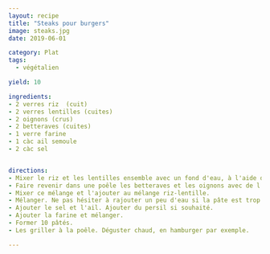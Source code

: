 ```yaml
---
layout: recipe
title: "Steaks pour burgers"
image: steaks.jpg
date: 2019-06-01

category: Plat
tags:
  - végétalien

yield: 10

ingredients:
- 2 verres riz  (cuit)
- 2 verres lentilles (cuites)
- 2 oignons (crus)
- 2 betteraves (cuites)
- 1 verre farine
- 1 càc ail semoule
- 2 càc sel


directions:
- Mixer le riz et les lentilles ensemble avec un fond d'eau, à l'aide d'un mixeur à soupe jusqu'à obtenir une pâte homogène et collante.
- Faire revenir dans une poêle les betteraves et les oignons avec de l'huile d'olive.
- Mixer ce mélange et l'ajouter au mélange riz-lentille.
- Mélanger. Ne pas hésiter à rajouter un peu d'eau si la pâte est trop dure.
- Ajouter le sel et l'ail. Ajouter du persil si souhaité.
- Ajouter la farine et mélanger.
- Former 10 pâtés.
- Les griller à la poêle. Déguster chaud, en hamburger par exemple.

---
```

